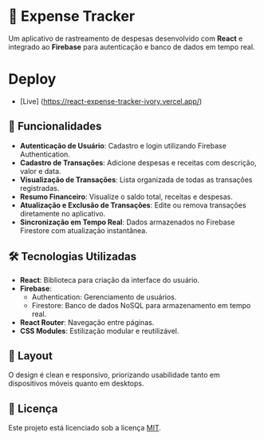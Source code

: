 # 💸 Expense Tracker  

Um aplicativo de rastreamento de despesas desenvolvido com **React** e integrado ao **Firebase** para autenticação e banco de dados em tempo real.  

# Deploy
- [Live] (https://react-expense-tracker-ivory.vercel.app/)

## 🚀 Funcionalidades  

- **Autenticação de Usuário**: Cadastro e login utilizando Firebase Authentication.  
- **Cadastro de Transações**: Adicione despesas e receitas com descrição, valor e data.  
- **Visualização de Transações**: Lista organizada de todas as transações registradas.  
- **Resumo Financeiro**: Visualize o saldo total, receitas e despesas.  
- **Atualização e Exclusão de Transações**: Edite ou remova transações diretamente no aplicativo.  
- **Sincronização em Tempo Real**: Dados armazenados no Firebase Firestore com atualização instantânea.  

## 🛠️ Tecnologias Utilizadas  

- **React**: Biblioteca para criação da interface do usuário.  
- **Firebase**:  
  - Authentication: Gerenciamento de usuários.  
  - Firestore: Banco de dados NoSQL para armazenamento em tempo real.  
- **React Router**: Navegação entre páginas.  
- **CSS Modules**: Estilização modular e reutilizável.  

## 🎨 Layout  

O design é clean e responsivo, priorizando usabilidade tanto em dispositivos móveis quanto em desktops.  

## 📜 Licença  

Este projeto está licenciado sob a licença [MIT](LICENSE).  
